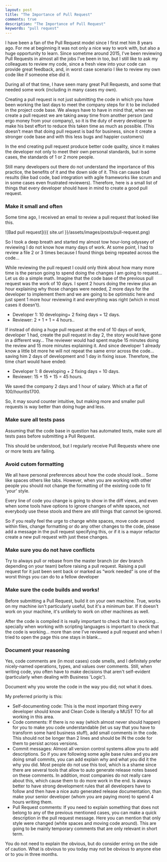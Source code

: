 ```yaml
---
layout: post
title: "The Importance of Pull Request"
comments: true
description: "The Importance of Pull Request"
keywords: "pull request"
---
```


I have been a fan of the Pull Request model since I first met him 8 years ago. For me at beginning it was not only a nice way to work with, but also a huge opportunity to learn. Since sometime around 2015, I've been reviewing Pull Requests in almost all the jobs I’ve been in too, but I still like to ask my colleagues to review my code, since a fresh view into your code can provide great feedback, and, in worst case scenario I like to review my own code like if someone else did it.

During all of that time, I have seen many great Pull Requests, and some that needed some work (including in many cases my own).

Creating a pull request is not just submitting the code in which you have been working the last days to meet the company steps for it to be included in the project code base. We always have to have in mind that, when we create a pull request we are taking away time from another person (and ergo money from your company), so it is the duty of every developer to make his best effort to reduce this taken time as much as possible. (This doesn’t mean that doing pull request is bad for business, since it create a stronger code base and with this less bugs and happier customers)

In the end creating pull request produce better code quality, since it makes the developer not only to meet their own personal standards, but in some cases, the standards of 1 or 2 more people.

Still many developers out there do not understand the importance of this practice, the benefits of it and the down side of it. This can cause bad results (like bad code, bad integration with agile frameworks like scrum and in some cases even frustrated reviewers). Therefore, here is a small list of things that every developer should have in mind to create a good pull request.

### Make it small and often
Some time ago, I received an email to review a pull request that looked like this.

![Bad pull request]({{ site.url }}/assets/images/posts/pull-request.png)


So I took a deep breath and started my almost tow hour-long odyssey of reviewing I do not know how many days of work. At some point, I had to review a file 2 or 3 times because I found things being repeated across the code…

While reviewing the pull request I could only think about how many more time is the person going to spend doing the changes I am going to request… Let us do a simple math. Imagine that the code base of the previous pull request was the work of 10 days. I spent 2 hours doing the review plus an hour explaining why those changes were needed, 2 more days for the developer to implement them and we are going to be optimistic here and just spent 1 more hour reviewing it and everything was right (which in most cases it doesn’t).

 - Developer 1: 10 developing+ 2 fixing days = 12 days.
 - Reviewer: 2 + 1 + 1 = 4 hours..

If instead of doing a huge pull request at the end of 10 days of work, developer 1 had, create the pull request in day 2, the story would have gone in a different way… The reviewer would had spent maybe 15 minutes doing the review and 15 more minutes explaining it. And since developer 1 already know a little bit more he will not repeat the same error across the code… saving him 2 days of development and 1 day in fixing issue. Therefore, the time chart would have ended:

 - Developer 1: 8 developing + 2 fixing days = 10 days.
 - Reviewer: 15 + 15 + 15 = 45 hours.
 
We saved the company 2 days and 1 hour of salary. Which at a flat of 100$/hour it is 1700$.

So, it may sound counter intuitive, but making more and smaller pull requests is way better than doing huge and less.

### Make sure all tests pass
Assuming that the code base in question has automated tests, make sure all tests pass before submitting a Pull Request.

This should be understood, but I regularly receive Pull Requests where one or more tests are failing.

### Avoid cutom formatting
We all have personal preferences about how the code should look… Some like spaces others like tabs. However, when you are working with other people you should not change the formatting of the existing code to fit 'your' style.

Every line of code you change is going to show in the diff views, and even when some tools have options to ignore changes of white spaces, not everybody use these stools and there are still things that cannot be ignored.

So if you really feel the urge to change white spaces, move code around within files, change formatting or do any other changes to the code, please add a message in the pull request specifying this, or if it is a mayor refactor create a new pull request with just these changes.

### Make sure you do not have conflicts
Try to always pull or rebase from the master branch (or dev branch depending on your team) before raising a pull request. Raising a pull request for it just been sent back or marked as “work needed” is one of the worst things you can do to a fellow developer

### Make sure the code builds and works!
Before submitting a Pull Request, build it on your own machine. True, works on my machine isn't particularly useful, but it's a minimum bar. If it doesn't work on your machine, it's unlikely to work on other machines as well.

After the code is compiled it is really important to check that it is working… specially when working with scripting languages is important to check that the code is working… more than one I’ve reviewed a pull request and when I tried to open the page this one stays in blank…

### Document your reasoning
Yes, code comments are (in most cases) code smells, and I definitely prefer nicely-named operations, types, and values over comments. Still, when writing code, you often have to make decisions that aren't self-evident (particularly when dealing with Business 'Logic').

Document why you wrote the code in the way you did; not what it does.

My preferred priority is this:

 - Self-documenting code: This is the most important thing every developer should know and Clean Code is literally a MUST TO for all working in this area.
 - Code comments: If there is no way (which almost never should happen) for you to make you code understandable (let us say that you have to transform some hard business stuff), add small comments in the code. This should not be longer than 2 lines and should be IN the code for them to persist across versions.
 - Commit messages: Almost all version control systems allow you to add descriptions. So if you are following some agile base rules and you are doing small commits, you can add explain why and what you did it the why you did. Most people do not use this tool, which is a shame since there are several tools that allow to auto generate release notes based on these comments. In addition, most companies do not really care about this, which cause them to do more work in the end. Is always better to have strong development rules that all developers have to follow and then have a nice auto generated release documentation, than make your senior developer (whom you are paying more) to spend 4 hours writing them.
 - Pull Request comments: If you need to explain something that does not belong to any of the previous mentioned cases, you can make a quick description in the pull request message. Here you can mention that only style were changed (white spaces and moving code around). This are going to be mainly temporary comments that are only relevant in short term.

You do not need to explain the obvious, but do consider erring on the side of caution. What is obvious to you today may not be obvious to anyone else or to you in three months.